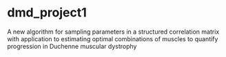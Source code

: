 # dmd_project1
A new algorithm for sampling parameters in a structured correlation matrix with application to estimating optimal combinations of muscles to quantify progression in Duchenne muscular dystrophy
